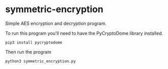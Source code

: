 # symmetric-encryption
Simple AES encryption and decryption program.

To run this program you'll need to have the PyCryptoDome library installed.

```pip3 install pycryptodome```

Then run the program

```python3 symmetric_encryption.py ```
